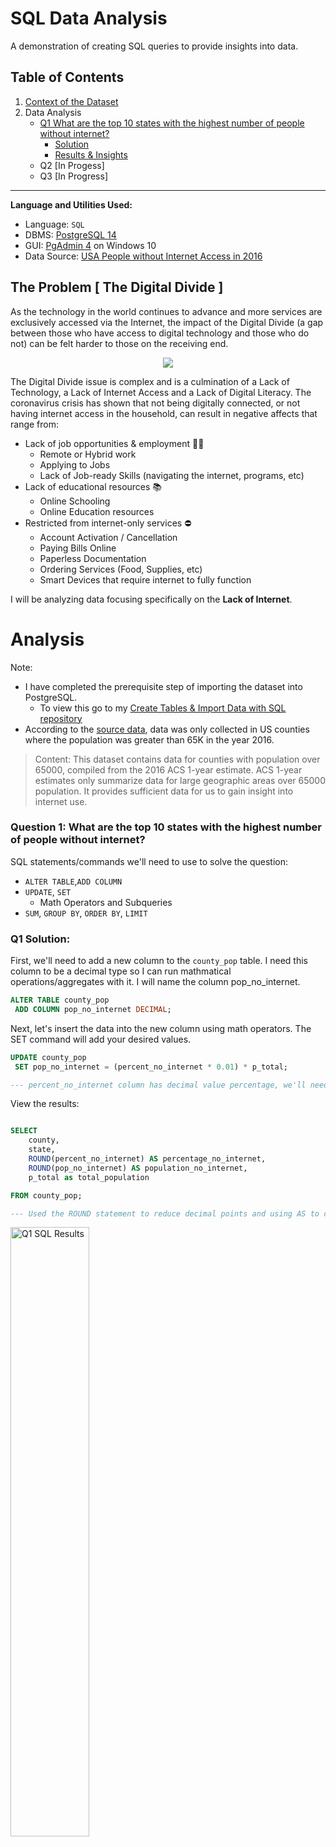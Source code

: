 # SQL Data Analysis
A demonstration of creating SQL queries to provide insights into data. 

## Table of Contents
1) [Context of the Dataset](https://github.com/delaney-data/SQL-DataAnalysis#the-problem--the-digital-divide-)
2) Data Analysis
	- [Q1 What are the top 10 states with the highest number of people without internet?](https://github.com/delaney-data/SQL-DataAnalysis#question-1-what-are-the-top-10-states-with-the-highest-number-of-people-without-internet)
		- [Solution](https://github.com/delaney-data/SQL-DataAnalysis#q1-solution)
		- [Results & Insights](https://github.com/delaney-data/SQL-DataAnalysis#q1-data-insights)
	- Q2 [In Progess]
	- Q3 [In Progress]
<hr>

<strong>Language and Utilities Used:</strong>
- Language: `SQL`
- DBMS: [PostgreSQL 14](https://www.postgresql.org/)
- GUI: [PgAdmin 4](https://www.pgadmin.org/) on Windows 10
- Data Source: [USA People without Internet Access in 2016](https://www.kaggle.com/datasets/madaha/people-without-internet/)



## The Problem [ The Digital Divide ]
As the technology in the world continues to advance and more services are exclusively accessed via the Internet, the impact of the Digital Divide (a gap between those who have access to digital technology and those who do not) can be felt harder to those on the receiving end.

<p align="center"><img src="https://uspirg.org/sites/pirg/files/Digital%20Divide%20Blog.png"></p align>

The Digital Divide issue is complex and is a culmination of a Lack of Technology, a Lack of Internet Access and a Lack of Digital Literacy.
The coronavirus crisis has shown that not being digitally connected, or not having internet access in the household, can result in negative affects that range from: 

- Lack of job opportunities & employment :technologist:
    - Remote or Hybrid work
    - Applying to Jobs
    - Lack of Job-ready Skills (navigating the internet, programs, etc)
- Lack of educational resources :books:
    - Online Schooling
    - Online Education resources
- Restricted from internet-only services :no_entry:
    - Account Activation / Cancellation
    - Paying Bills Online
    - Paperless Documentation
    - Ordering Services (Food, Supplies, etc)
    - Smart Devices that require internet to fully function
 
 I will be analyzing data focusing specifically on the <b>Lack of Internet</b>.
 
# Analysis

Note: 
- I have completed the prerequisite step of importing the dataset into PostgreSQL.
  - To view this go to my [Create Tables & Import Data with SQL repository](https://github.com/delaney-data/SQL-CreateTablesImport)
- According to the [source data](https://www.kaggle.com/datasets/madaha/people-without-internet), data was only collected in US counties where the population was greater than 65K in the year 2016.
>Content: This dataset contains data for counties with population over 65000, compiled from the 2016 ACS 1-year estimate. ACS 1-year estimates only summarize data for large geographic areas over 65000 population. It provides sufficient data for us to gain insight into internet use.


### Question 1: What are the <b>top 10 states</b> with the highest <b>number</b> of people without internet?

SQL statements/commands we'll need to use to solve the question:
- `ALTER TABLE`,`ADD COLUMN`
- `UPDATE`, `SET`
  - Math Operators and Subqueries
- `SUM`, `GROUP BY`, `ORDER BY`, `LIMIT`

### Q1 Solution:

First, we'll need to add a new column to the `county_pop` table. I need this column to be a decimal type so I can run mathmatical operations/aggregates with it. I will name the column pop_no_internet.

```sql
ALTER TABLE county_pop
 ADD COLUMN pop_no_internet DECIMAL;
```

Next, let's insert the data into the new column using math operators. The SET command will add your desired values. 

```sql
UPDATE county_pop
 SET pop_no_internet = (percent_no_internet * 0.01) * p_total;

--- percent_no_internet column has decimal value percentage, we'll need to multiply (*) by 0.01 first, then multiply the result by p_total which has the total number of the population
```
View the results:

```sql

SELECT 
	county,
	state,
	ROUND(percent_no_internet) AS percentage_no_internet,
	ROUND(pop_no_internet) AS population_no_internet,
	p_total as total_population

FROM county_pop;

--- Used the ROUND statement to reduce decimal points and using AS to create an ALIAS for clarity
```
<img src="https://i.imgur.com/VJAy8Nz.png" height = "50%" widge= "50%" alt= "Q1 SQL Results">

We can now use begin using the new population_no_internet column with `SUM` and `GROUP BY` to answer the original question of:

<i>"What are the top 10 states with the highest <b>number</b> of people without internet?"</i>

```sql
 SELECT county_pop.state AS "State",
    SUM(ROUND(county_pop.pop_no_internet)) AS "Population without Internet" --- Adding all the values to get the TOTAL per county

FROM county_pop
GROUP BY county_pop.state --- Grouping by state, which will roll up all the counties
ORDER BY SUM(pop_no_internet) DESC --- Organizing by the largest to the smallest integers with DESC
LIMIT 10; --- Limiting to the top 10 results

```
### Q1 Data Insights: 

Top 10 States where there's the highest amount of people without internet accces. 

| State | Population without Internet | 
| ------------- | ------------- |
|CA|	 4,615,690| 
|TX|	 3,684,136| 
|FL|	 2,864,638| 
|NY|	 2,737,094| 
|PA|	 1,901,010| 
|IL|	 1,494,638| 
|OH|	 1,480,742| 
|MI|	 1,267,995| 
|NC|	 1,216,635| 
|NJ|	 1,114,282| 

Overlapping with total population vs total without internet access. 
![image](https://user-images.githubusercontent.com/66498659/180867482-0fa5e263-cf11-43f3-84a7-2043d0ee400d.png)


<hr>


### Question 2: Which state has the highest percentage of those without internet? The Lowest?
[In Progress]

### Question 2.1: Of the highest and lowest, what is the number of those living below the poverty line?
[In Progess]
